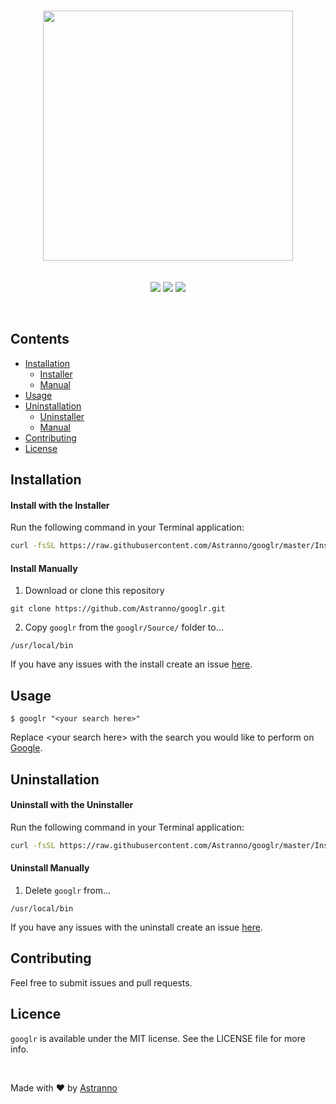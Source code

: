 <br/>
<p align="center">
  <img width="400" src="https://user-images.githubusercontent.com/2769158/44444745-969a2b00-a59b-11e8-8bf7-a4ce0b096399.png"><br/><br/><br/>
  <a href="https://github.com/Astranno/googlr"><img src="https://img.shields.io/badge/Version-1.0.0-blue.svg?longCache=true&style=for-the-badge"></a>
  <a href="https://github.com/Astranno/googlr/blob/master/LICENCE.md"><img src="https://img.shields.io/badge/Licence-MIT-green.svg?longCache=true&style=for-the-badge"></a>
  <img src="https://img.shields.io/badge/Made With-Swift-red.svg?longCache=true&style=for-the-badge">
</p><br/>

## Contents

- [Installation](#installation)
  - [Installer](#install-with-the-installer)
  - [Manual](#install-manually)
- [Usage](#usage)
- [Uninstallation](#uninstallation)
  - [Uninstaller](#uninstall-with-the-uninstaller)
  - [Manual](#uninstall-manually)
- [Contributing](#contributing)
- [License](#license)


## Installation
#### Install with the Installer
Run the following command in your Terminal application:

```sh
curl -fsSL https://raw.githubusercontent.com/Astranno/googlr/master/Install%20Scripts/install.sh | sudo sh
```

#### Install Manually
1. Download or clone this repository

``` 
git clone https://github.com/Astranno/googlr.git
```

2. Copy `googlr` from the `googlr/Source/` folder to...

``` 
/usr/local/bin
```

If you have any issues with the install create an issue [here](https://github.com/Astranno/googlr/issues/new).

## Usage

```
$ googlr "<your search here>"
```

Replace \<your search here> with the search you would like to perform on [Google](https://www.google.com).

## Uninstallation
#### Uninstall with the Uninstaller
Run the following command in your Terminal application:

```sh
curl -fsSL https://raw.githubusercontent.com/Astranno/googlr/master/Install%20Scripts/uninstall.sh | sudo sh
```

#### Uninstall Manually
1. Delete `googlr` from...

``` 
/usr/local/bin
```

If you have any issues with the uninstall create an issue [here](https://github.com/Astranno/googlr/issues/new).

## Contributing

Feel free to submit issues and pull requests.

## Licence

`googlr` is available under the MIT license. See the LICENSE file for more info.

<br/>

Made with ❤️ by [Astranno](https://github.com/astranno)
